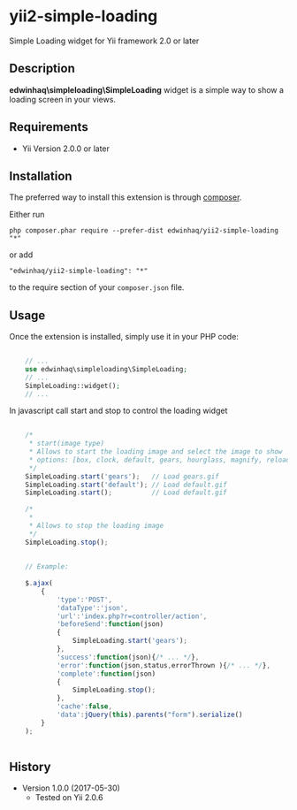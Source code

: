 yii2-simple-loading
============
Simple Loading widget for Yii framework 2.0 or later

Description
-----------

**edwinhaq\simpleloading\SimpleLoading** widget is a simple way to show a loading screen in your views.

Requirements
------------
+ Yii Version 2.0.0 or later

Installation
------------

The preferred way to install this extension is through [composer](http://getcomposer.org/download/).

Either run

```
php composer.phar require --prefer-dist edwinhaq/yii2-simple-loading "*"
```

or add

```
"edwinhaq/yii2-simple-loading": "*"
```

to the require section of your `composer.json` file.


Usage
-----

Once the extension is installed, simply use it in your PHP code:

```php
	
	// ...
	use edwinhaq\simpleloading\SimpleLoading;
	// ...
	SimpleLoading::widget();
	// ...
```

In javascript call start and stop to control the loading widget 

```javascript
	
	/*
	 * start(image type)
	 * Allows to start the loading image and select the image to show
	 * options: [box, clock, default, gears, hourglass, magnify, reload, ring-alt, ring, ripple, rolling]
	 */
	SimpleLoading.start('gears'); 	// Load gears.gif
	SimpleLoading.start('default'); // Load default.gif
	SimpleLoading.start(); 			// Load default.gif
	
	/*
	 *
	 * Allows to stop the loading image
	 */
	SimpleLoading.stop();
	
	
	// Example:
	
	$.ajax(
		{
			'type':'POST',
			'dataType':'json',
			'url':'index.php?r=controller/action',
			'beforeSend':function(json)
			{ 
				SimpleLoading.start('gears'); 
			},
			'success':function(json){/* ... */},
			'error':function(json,status,errorThrown ){/* ... */},
			'complete':function(json)
			{
				SimpleLoading.stop();
			},
			'cache':false,
			'data':jQuery(this).parents("form").serialize()
		}
	);
	

```

History
-------

+ Version 1.0.0 (2017-05-30)
    + Tested on Yii 2.0.6
